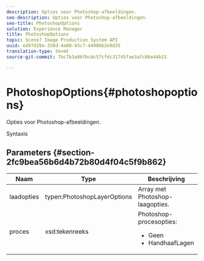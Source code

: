 ```yaml
---
description: Opties voor Photoshop-afbeeldingen.
seo-description: Opties voor Photoshop-afbeeldingen.
seo-title: PhotoshopOptions
solution: Experience Manager
title: PhotoshopOptions
topic: Scene7 Image Production System API
uuid: ed97d20a-358d-4a00-93c7-4498bb2e9d35
translation-type: tm+mt
source-git-commit: 7bc7b3a86fbcdc57cfdc31745fae3afc06e44b15

---
```



# PhotoshopOptions{#photoshopoptions}

Opties voor Photoshop-afbeeldingen.

Syntaxis

## Parameters {#section-2fc9bea56b6d4b72b80d4f04c5f9b862}

<table id="table_04100BB8ABD84EF68B0A7CE3AD946414"> 
 <thead> 
  <tr> 
   <th colname="col1" class="entry"> Naam </th> 
   <th colname="col2" class="entry"> Type </th> 
   <th colname="col3" class="entry"> Beschrijving </th> 
  </tr> 
 </thead>
 <tbody> 
  <tr> 
   <td colname="col1"> <span class="codeph"> <span class="varname"> laadopties</span></span> </td> 
   <td colname="col2"> <span class="codeph"> typen:PhotoshopLayerOptions</span> </td> 
   <td colname="col3"> Array met Photoshop-laagopties. </td> 
  </tr> 
  <tr> 
   <td colname="col1"> <span class="codeph"> <span class="varname"> proces</span></span> </td> 
   <td colname="col2"> <span class="codeph"> xsd:tekenreeks</span> </td> 
   <td colname="col3">Photoshop-procesopties: 
    <ul id="ul_DD292274043F4A5ABBBB9DB5C2D46681"> 
     <li id="li_92FA27B1887B464F8C4564FD0B59793B"><span class="codeph"> Geen</span> </li> 
     <li id="li_5A3B4A33F1A14BA399FC2F1E7C471FCC"><span class="codeph"> HandhaafLagen</span> </li> 
    </ul> </td> 
  </tr> 
 </tbody> 
</table>

